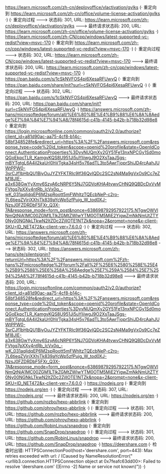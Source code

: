 https://learn.microsoft.com/zh-cn/deployoffice/vlactivation/gvlks (· 重定向到 https://learn.microsoft.com/zh-cn/office/volume-license-activation/gvlks ·)
(· 重定向过程 ---> 状态码: 301, URL: https://learn.microsoft.com/zh-cn/deployoffice/vlactivation/gvlks ---> 最终请求状态码: 200, URL: https://learn.microsoft.com/zh-cn/office/volume-license-activation/gvlks ·)
https://learn.microsoft.com/zh-CN/cpp/windows/latest-supported-vc-redist?view=msvc-170 (· 重定向到 https://learn.microsoft.com/zh-cn/cpp/windows/latest-supported-vc-redist?view=msvc-170 ·)
(· 重定向过程 ---> 状态码: 302, URL: https://learn.microsoft.com/zh-CN/cpp/windows/latest-supported-vc-redist?view=msvc-170 ---> 最终请求状态码: 200, URL: https://learn.microsoft.com/zh-cn/cpp/windows/latest-supported-vc-redist?view=msvc-170 ·)
https://pan.baidu.com/s/1cSkNVFOS4pi6XesaRFUwyQ (· 重定向到 https://pan.baidu.com/share/init?surl=cSkNVFOS4pi6XesaRFUwyQ ·)
(· 重定向过程 ---> 状态码: 302, URL: https://pan.baidu.com/s/1cSkNVFOS4pi6XesaRFUwyQ ---> 最终请求状态码: 200, URL: https://pan.baidu.com/share/init?surl=cSkNVFOS4pi6XesaRFUwyQ ·)
https://answers.microsoft.com/zh-hans/microsoftedge/forum/all/%E6%80%8E%E4%B9%88%E6%8A%8Aedge%E7%9A%84%E7%94%A8/78f4615d-c41b-4145-b42b-b718b32d98e8 (· 重定向到 https://login.microsoftonline.com/common/oauth2/v2.0/authorize?client_id=a81d90ac-aa75-4cf8-b14c-58bf348528fe&redirect_uri=https%3A%2F%2Fanswers.microsoft.com&response_type=code%20id_token&scope=openid%20profile&state=OpenIdConnect.AuthenticationProperties%3DyvNUQmXy2GY51Fe13nxNPCGy1Sd0moQGoEkpcTLR_KamgyKQS8U951Ji5uYIiiwgJ9O2XsTaaJSgs-mBYTgtgL6A4il2kaUrI0hVTgka34sH5v76adTL3to5AwrTjoprShiJD4rcAahJUWtPPW0-3srCJf1bHbQU1BiyOuJYZYFKTRIc9If36QvIQDc2SC2sN4Ma9gVxOs9Cc7eZM18JlE-a3x638GwYyXmy6SzyA6cNRP6Y5NJ7GDVoKHA4tywvCHNQ9QBDcDxVyMFVtgq7pXXy4ntRb_lcVx0q_-wK_031aqljdqEP6M2spRoott5mFWhltzTQEcbNeP-c2ro-7L6tieqZVjrjXXhjTk839aYcWp5zfPujg_W_tod0XJ-NzsJ0FZDRDbF5FXr_Q3X-7A&response_mode=form_post&nonce=638698792957922175.NTgwOWVlNmQtNjA1MC00ZGM1LTlkZGMtZWIwYTM0OTM5MjE2YjgwZmNkNmUtZTY0Ny00NGNkLTkwN2ItZDc2ZjllOTE1NTZk&nopa=2&prompt=none&x-client-SKU=ID_NET472&x-client-ver=7.6.0.0 ·)
(· 重定向过程 ---> 状态码: 302, URL: https://answers.microsoft.com/zh-hans/microsoftedge/forum/all/%E6%80%8E%E4%B9%88%E6%8A%8Aedge%E7%9A%84%E7%94%A8/78f4615d-c41b-4145-b42b-b718b32d98e8 ---> 状态码: 302, URL: https://answers.microsoft.com/zh-hans/site/silentsignin?returnUrl=https%3A%2F%2Fanswers.microsoft.com%2Fzh-hans%2Fmicrosoftedge%2Fforum%2Fall%2F%25E6%2580%258E%25E4%25B9%2588%25E6%258A%258Aedge%25E7%259A%2584%25E7%2594%25A8%2F78f4615d-c41b-4145-b42b-b718b32d98e8 ---> 最终请求状态码: 200, URL: https://login.microsoftonline.com/common/oauth2/v2.0/authorize?client_id=a81d90ac-aa75-4cf8-b14c-58bf348528fe&redirect_uri=https%3A%2F%2Fanswers.microsoft.com&response_type=code%20id_token&scope=openid%20profile&state=OpenIdConnect.AuthenticationProperties%3DyvNUQmXy2GY51Fe13nxNPCGy1Sd0moQGoEkpcTLR_KamgyKQS8U951Ji5uYIiiwgJ9O2XsTaaJSgs-mBYTgtgL6A4il2kaUrI0hVTgka34sH5v76adTL3to5AwrTjoprShiJD4rcAahJUWtPPW0-3srCJf1bHbQU1BiyOuJYZYFKTRIc9If36QvIQDc2SC2sN4Ma9gVxOs9Cc7eZM18JlE-a3x638GwYyXmy6SzyA6cNRP6Y5NJ7GDVoKHA4tywvCHNQ9QBDcDxVyMFVtgq7pXXy4ntRb_lcVx0q_-wK_031aqljdqEP6M2spRoott5mFWhltzTQEcbNeP-c2ro-7L6tieqZVjrjXXhjTk839aYcWp5zfPujg_W_tod0XJ-NzsJ0FZDRDbF5FXr_Q3X-7A&response_mode=form_post&nonce=638698792957922175.NTgwOWVlNmQtNjA1MC00ZGM1LTlkZGMtZWIwYTM0OTM5MjE2YjgwZmNkNmUtZTY0Ny00NGNkLTkwN2ItZDc2ZjllOTE1NTZk&nopa=2&prompt=none&x-client-SKU=ID_NET472&x-client-ver=7.6.0.0 ·)
https://nodejs.org (· 重定向到 https://nodejs.org/en ·)
(· 重定向过程 ---> 状态码: 307, URL: https://nodejs.org/ ---> 最终请求状态码: 200, URL: https://nodejs.org/en ·)
https://github.com/rozbo/hexo-abbrlink (· 重定向到 https://github.com/ohroy/hexo-abbrlink ·)
(· 重定向过程 ---> 状态码: 301, URL: https://github.com/rozbo/hexo-abbrlink ---> 最终请求状态码: 200, URL: https://github.com/ohroy/hexo-abbrlink ·)
https://github.com/RobinLinus/snapdrop (· 重定向到 https://github.com/SnapDrop/snapdrop ·)
(· 重定向过程 ---> 状态码: 301, URL: https://github.com/RobinLinus/snapdrop ---> 最终请求状态码: 200, URL: https://github.com/SnapDrop/snapdrop ·)
https://deershare.com (· 检查时出错: HTTPSConnectionPool(host='deershare.com', port=443): Max retries exceeded with url: / (Caused by NameResolutionError("<urllib3.connection.HTTPSConnection object at 0x7feafc63dd00>: Failed to resolve 'deershare.com' ([Errno -2] Name or service not known)")) ·)
